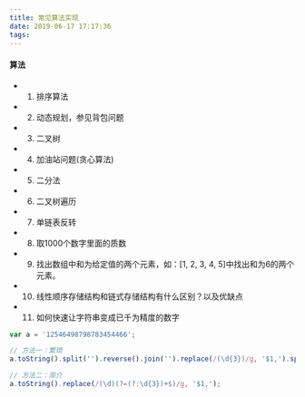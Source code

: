 ```yaml
---
title: 常见算法实现
date: 2019-06-17 17:17:36
tags:
---
```


#### 算法

- 1. 排序算法

- 2. 动态规划，参见背包问题

- 3. 二叉树

- 4. 加油站问题(贪心算法)

- 5. 二分法

- 6. 二叉树遍历

- 7. 单链表反转

- 8. 取1000个数字里面的质数

- 9. 找出数组中和为给定值的两个元素，如：[1, 2, 3, 4, 5]中找出和为6的两个元素。

- 10. 线性顺序存储结构和链式存储结构有什么区别？以及优缺点

- 11. 如何快速让字符串变成已千为精度的数字

``````js
var a = '12546498798783454466';

// 方法一：繁琐
a.toString().split('').reverse().join('').replace(/(\d{3})/g, '$1,').split('').reverse().join('').replace(/^,/, '');

// 方法二：简介
a.toString().replace(/(\d)(?=(?:\d{3})+$)/g, '$1,');

``````

